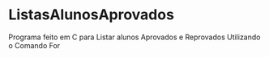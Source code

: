 # ListasAlunosAprovados
Programa feito em C para Listar alunos Aprovados e Reprovados Utilizando o Comando For
